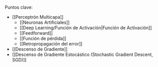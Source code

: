 Puntos clave:
- [[Perceptrón Multicapa]]
	- [[Neuronas Artificiales]]
	- [[Deep Learning/Función de Activación|Función de Activación]]
	- [[Feedforward]]
	- [[Función de pérdida]]
	- [[Retropropagación del error]]
- [[Descenso de Gradiente]]
- [[Descenso de Gradiente Estocástico (Stochastic Gradient Descent, SGD)]]